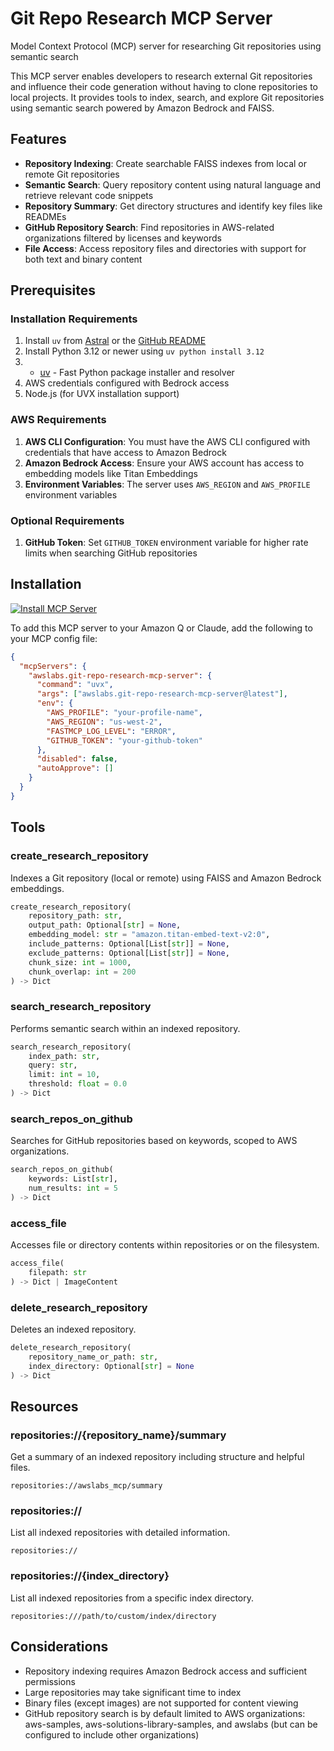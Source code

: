 # Git Repo Research MCP Server

Model Context Protocol (MCP) server for researching Git repositories using semantic search

This MCP server enables developers to research external Git repositories and influence their code generation without having to clone repositories to local projects. It provides tools to index, search, and explore Git repositories using semantic search powered by Amazon Bedrock and FAISS.

## Features

- **Repository Indexing**: Create searchable FAISS indexes from local or remote Git repositories
- **Semantic Search**: Query repository content using natural language and retrieve relevant code snippets
- **Repository Summary**: Get directory structures and identify key files like READMEs
- **GitHub Repository Search**: Find repositories in AWS-related organizations filtered by licenses and keywords
- **File Access**: Access repository files and directories with support for both text and binary content

## Prerequisites

### Installation Requirements

1. Install `uv` from [Astral](https://docs.astral.sh/uv/getting-started/installation/) or the [GitHub README](https://github.com/astral-sh/uv#installation)
2. Install Python 3.12 or newer using `uv python install 3.12`
3. - [uv](https://github.com/astral-sh/uv) - Fast Python package installer and resolver
4. AWS credentials configured with Bedrock access
5. Node.js (for UVX installation support)


### AWS Requirements

1. **AWS CLI Configuration**: You must have the AWS CLI configured with credentials that have access to Amazon Bedrock
2. **Amazon Bedrock Access**: Ensure your AWS account has access to embedding models like Titan Embeddings
3. **Environment Variables**: The server uses `AWS_REGION` and `AWS_PROFILE` environment variables

### Optional Requirements

1. **GitHub Token**: Set `GITHUB_TOKEN` environment variable for higher rate limits when searching GitHub repositories

## Installation

[![Install MCP Server](https://cursor.com/deeplink/mcp-install-light.svg)](https://cursor.com/install-mcp?name=awslabs.git-repo-research-mcp-server&config=eyJjb21tYW5kIjoidXZ4IGF3c2xhYnMuZ2l0LXJlcG8tcmVzZWFyY2gtbWNwLXNlcnZlckBsYXRlc3QiLCJlbnYiOnsiQVdTX1BST0ZJTEUiOiJ5b3VyLXByb2ZpbGUtbmFtZSIsIkFXU19SRUdJT04iOiJ1cy13ZXN0LTIiLCJGQVNUTUNQX0xPR19MRVZFTCI6IkVSUk9SIiwiR0lUSFVCX1RPS0VOIjoieW91ci1naXRodWItdG9rZW4ifSwiZGlzYWJsZWQiOmZhbHNlLCJhdXRvQXBwcm92ZSI6W119)

To add this MCP server to your Amazon Q or Claude, add the following to your MCP config file:

```json
{
  "mcpServers": {
    "awslabs.git-repo-research-mcp-server": {
      "command": "uvx",
      "args": ["awslabs.git-repo-research-mcp-server@latest"],
      "env": {
        "AWS_PROFILE": "your-profile-name",
        "AWS_REGION": "us-west-2",
        "FASTMCP_LOG_LEVEL": "ERROR",
        "GITHUB_TOKEN": "your-github-token"
      },
      "disabled": false,
      "autoApprove": []
    }
  }
}
```

## Tools

### create_research_repository

Indexes a Git repository (local or remote) using FAISS and Amazon Bedrock embeddings.

```python
create_research_repository(
    repository_path: str,
    output_path: Optional[str] = None,
    embedding_model: str = "amazon.titan-embed-text-v2:0",
    include_patterns: Optional[List[str]] = None,
    exclude_patterns: Optional[List[str]] = None,
    chunk_size: int = 1000,
    chunk_overlap: int = 200
) -> Dict
```

### search_research_repository

Performs semantic search within an indexed repository.

```python
search_research_repository(
    index_path: str,
    query: str,
    limit: int = 10,
    threshold: float = 0.0
) -> Dict
```

### search_repos_on_github

Searches for GitHub repositories based on keywords, scoped to AWS organizations.

```python
search_repos_on_github(
    keywords: List[str],
    num_results: int = 5
) -> Dict
```

### access_file

Accesses file or directory contents within repositories or on the filesystem.

```python
access_file(
    filepath: str
) -> Dict | ImageContent
```

### delete_research_repository

Deletes an indexed repository.

```python
delete_research_repository(
    repository_name_or_path: str,
    index_directory: Optional[str] = None
) -> Dict
```

## Resources

### repositories://{repository_name}/summary

Get a summary of an indexed repository including structure and helpful files.

```
repositories://awslabs_mcp/summary
```

### repositories://

List all indexed repositories with detailed information.

```
repositories://
```

### repositories://{index_directory}

List all indexed repositories from a specific index directory.

```
repositories:///path/to/custom/index/directory
```

## Considerations

- Repository indexing requires Amazon Bedrock access and sufficient permissions
- Large repositories may take significant time to index
- Binary files (except images) are not supported for content viewing
- GitHub repository search is by default limited to AWS organizations: aws-samples, aws-solutions-library-samples, and awslabs (but can be configured to include other organizations)
